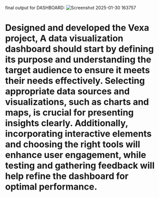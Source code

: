 final output for DASHBOARD:
![Screenshot 2025-01-30 163757](https://github.com/user-attachments/assets/2b69d277-9ea1-4804-a211-781cc91cf48f)
# Designed and developed the Vexa project, A data visualization dashboard should start by defining its purpose and understanding the target audience to ensure it meets their needs effectively. Selecting appropriate data sources and visualizations, such as charts and maps, is crucial for presenting insights clearly. Additionally, incorporating interactive elements and choosing the right tools will enhance user engagement, while testing and gathering feedback will help refine the dashboard for optimal performance.

